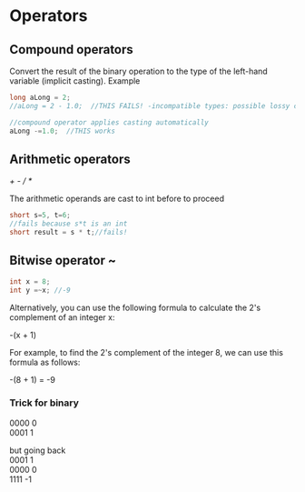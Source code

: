 # Operators
## Compound operators
Convert the result of the binary operation to the type of the left-hand variable (implicit casting).
Example
```java
long aLong = 2;
//aLong = 2 - 1.0;  //THIS FAILS! -incompatible types: possible lossy conversion from double to long

//compound operator applies casting automatically
aLong -=1.0;  //THIS works

```

## Arithmetic operators
_+ - / *_

The arithmetic operands are cast to int before to proceed
```java
short s=5, t=6;
//fails because s*t is an int
short result = s * t;//fails!

```

## Bitwise operator ~
```java
int x = 8;
int y =~x; //-9
```
Alternatively, you can use the following formula to calculate the 2's complement of an integer x:

-(x + 1)

For example, to find the 2's complement of the integer 8, we can use this formula as follows:

-(8 + 1) = -9

### Trick for binary
0000  0   
0001  1 

but going back   
0001   1   
0000   0   
1111  -1